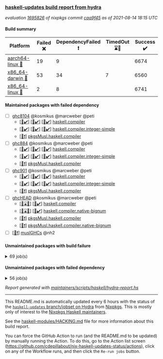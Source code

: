 ### [haskell-updates build report from hydra](https://hydra.nixos.org/jobset/nixpkgs/haskell-updates)
*evaluation [1695826](https://hydra.nixos.org/eval/1695826) of nixpkgs commit [caa9f45](https://github.com/NixOS/nixpkgs/commits/caa9f451d1efab9f542db49d065e5479ea573c36) as of 2021-08-14 18:15 UTC*
#### Build summary

 | Platform | Failed :x: | DependencyFailed :heavy_exclamation_mark: | TimedOut :hourglass::no_entry_sign: | Success :heavy_check_mark: | 
 | --- | --- | --- | --- | --- | 
 | [aarch64-linux :iphone:](https://hydra.nixos.org/eval/1695826?filter=.aarch64-linux) | 19 | 9 |  | 6674 | 
 | [x86_64-darwin :apple:](https://hydra.nixos.org/eval/1695826?filter=.x86_64-darwin) | 53 | 34 | 7 | 6560 | 
 | [x86_64-linux :penguin:](https://hydra.nixos.org/eval/1695826?filter=.x86_64-linux) | 2 | 8 |  | 6741 | 
#### Maintained packages with failed dependency
- [ ] [ghc8104](https://hydra.nixos.org/eval/1695826?filter=ghc8104) @kosmikus @marcweber @peti
  - [[:iphone::heavy_check_mark:]](https://hydra.nixos.org/build/149082525) [[:apple::heavy_check_mark:]](https://hydra.nixos.org/build/149079996) [[:penguin::heavy_check_mark:]](https://hydra.nixos.org/build/149083545) [haskell.compiler](https://hydra.nixos.org/eval/1695826?filter=haskell.compiler.ghc8104)
  - [[:iphone::heavy_check_mark:]](https://hydra.nixos.org/build/149076630) [[:apple::heavy_check_mark:]](https://hydra.nixos.org/build/149071797) [[:penguin::heavy_check_mark:]](https://hydra.nixos.org/build/149071821) [haskell.compiler.integer-simple](https://hydra.nixos.org/eval/1695826?filter=haskell.compiler.integer-simple.ghc8104)
  -   [[:penguin::heavy_exclamation_mark:]](https://hydra.nixos.org/build/149078755) [pkgsMusl.haskell.compiler](https://hydra.nixos.org/eval/1695826?filter=pkgsMusl.haskell.compiler.ghc8104)
- [ ] [ghc884](https://hydra.nixos.org/eval/1695826?filter=ghc884) @kosmikus @marcweber @peti
  - [[:iphone::heavy_check_mark:]](https://hydra.nixos.org/build/149075490) [[:apple::heavy_check_mark:]](https://hydra.nixos.org/build/149083306) [[:penguin::heavy_check_mark:]](https://hydra.nixos.org/build/149066528) [haskell.compiler](https://hydra.nixos.org/eval/1695826?filter=haskell.compiler.ghc884)
  - [[:iphone::heavy_check_mark:]](https://hydra.nixos.org/build/149083386) [[:apple::heavy_check_mark:]](https://hydra.nixos.org/build/149077833) [[:penguin::heavy_check_mark:]](https://hydra.nixos.org/build/149077975) [haskell.compiler.integer-simple](https://hydra.nixos.org/eval/1695826?filter=haskell.compiler.integer-simple.ghc884)
  -   [[:penguin::heavy_exclamation_mark:]](https://hydra.nixos.org/build/149067042) [pkgsMusl.haskell.compiler](https://hydra.nixos.org/eval/1695826?filter=pkgsMusl.haskell.compiler.ghc884)
- [ ] [ghc901](https://hydra.nixos.org/eval/1695826?filter=ghc901) @kosmikus @marcweber @peti
  - [[:iphone::heavy_check_mark:]](https://hydra.nixos.org/build/149068612) [[:apple::heavy_check_mark:]](https://hydra.nixos.org/build/149075244) [[:penguin::heavy_check_mark:]](https://hydra.nixos.org/build/149070685) [haskell.compiler](https://hydra.nixos.org/eval/1695826?filter=haskell.compiler.ghc901)
  - [[:iphone::heavy_check_mark:]](https://hydra.nixos.org/build/149066552) [[:apple::heavy_check_mark:]](https://hydra.nixos.org/build/149080745) [[:penguin::heavy_check_mark:]](https://hydra.nixos.org/build/149081821) [haskell.compiler.integer-simple](https://hydra.nixos.org/eval/1695826?filter=haskell.compiler.integer-simple.ghc901)
  -   [[:penguin::heavy_exclamation_mark:]](https://hydra.nixos.org/build/149065866) [pkgsMusl.haskell.compiler](https://hydra.nixos.org/eval/1695826?filter=pkgsMusl.haskell.compiler.ghc901)
- [ ] [ghcHEAD](https://hydra.nixos.org/eval/1695826?filter=ghcHEAD) @kosmikus @marcweber @peti
  - [[:apple::hourglass::no_entry_sign:]](https://hydra.nixos.org/build/149762652) [[:penguin::heavy_check_mark:]](https://hydra.nixos.org/build/149762655) [haskell.compiler](https://hydra.nixos.org/eval/1695826?filter=haskell.compiler.ghcHEAD)
  - [[:apple::hourglass::no_entry_sign:]](https://hydra.nixos.org/build/149762651) [[:penguin::heavy_check_mark:]](https://hydra.nixos.org/build/149762660) [haskell.compiler.native-bignum](https://hydra.nixos.org/eval/1695826?filter=haskell.compiler.native-bignum.ghcHEAD)
  -  [[:penguin::heavy_exclamation_mark:]](https://hydra.nixos.org/build/149762654) [pkgsMusl.haskell.compiler](https://hydra.nixos.org/eval/1695826?filter=pkgsMusl.haskell.compiler.ghcHEAD)
  -  [[:penguin::heavy_exclamation_mark:]](https://hydra.nixos.org/build/149762657) [pkgsMusl.haskell.compiler.native-bignum](https://hydra.nixos.org/eval/1695826?filter=pkgsMusl.haskell.compiler.native-bignum.ghcHEAD)
- [ ] [[:penguin::heavy_exclamation_mark:]](https://hydra.nixos.org/build/149081653) [muslGHCs](https://hydra.nixos.org/eval/1695826?filter=muslGHCs) @nh2
#### Unmaintained packages with build failure
<details><summary>69 job(s) </summary>

- [ ] [[:iphone::heavy_check_mark:]](https://hydra.nixos.org/build/149228030) [[:apple::x:]](https://hydra.nixos.org/build/149218843) [[:penguin::heavy_check_mark:]](https://hydra.nixos.org/build/149218574) [haskellPackages.FractalArt](https://hydra.nixos.org/eval/1695826?filter=haskellPackages.FractalArt) 
- [ ] [[:iphone::x:]](https://hydra.nixos.org/build/149072880) [[:apple::heavy_check_mark:]](https://hydra.nixos.org/build/149064321) [[:penguin::heavy_check_mark:]](https://hydra.nixos.org/build/149075648) [haskellPackages.HsASA](https://hydra.nixos.org/eval/1695826?filter=haskellPackages.HsASA) 
- [ ] [[:iphone::x:]](https://hydra.nixos.org/build/149451154) [[:apple::heavy_check_mark:]](https://hydra.nixos.org/build/149448771) [[:penguin::heavy_check_mark:]](https://hydra.nixos.org/build/149447577) [haskellPackages.OrderedBits](https://hydra.nixos.org/eval/1695826?filter=haskellPackages.OrderedBits) 
- [ ] [[:iphone::x:]](https://hydra.nixos.org/build/149451835) [[:apple::heavy_check_mark:]](https://hydra.nixos.org/build/149447546) [[:penguin::heavy_check_mark:]](https://hydra.nixos.org/build/149453315) [haskellPackages.accelerate-llvm](https://hydra.nixos.org/eval/1695826?filter=haskellPackages.accelerate-llvm) 
- [ ] [[:iphone::heavy_check_mark:]](https://hydra.nixos.org/build/149449234) [[:apple::x:]](https://hydra.nixos.org/build/149454271) [[:penguin::heavy_check_mark:]](https://hydra.nixos.org/build/149452439) [haskellPackages.chiphunk](https://hydra.nixos.org/eval/1695826?filter=haskellPackages.chiphunk) 
- [ ] [[:iphone::x:]](https://hydra.nixos.org/build/149780419) [[:apple::x:]](https://hydra.nixos.org/build/149780313) [[:penguin::x:]](https://hydra.nixos.org/build/149780395) [haskellPackages.composite-dhall](https://hydra.nixos.org/eval/1695826?filter=haskellPackages.composite-dhall) 
- [ ] [[:iphone::heavy_check_mark:]](https://hydra.nixos.org/build/149223259) [[:apple::x:]](https://hydra.nixos.org/build/149217584) [[:penguin::heavy_check_mark:]](https://hydra.nixos.org/build/149225150) [haskellPackages.di-core](https://hydra.nixos.org/eval/1695826?filter=haskellPackages.di-core) 
- [ ] [[:iphone::heavy_check_mark:]](https://hydra.nixos.org/build/149081035) [[:apple::x:]](https://hydra.nixos.org/build/149069050) [[:penguin::heavy_check_mark:]](https://hydra.nixos.org/build/149065819) [haskellPackages.discount](https://hydra.nixos.org/eval/1695826?filter=haskellPackages.discount) 
- [ ] [[:iphone::heavy_check_mark:]](https://hydra.nixos.org/build/149068190) [[:apple::x:]](https://hydra.nixos.org/build/149071662) [[:penguin::heavy_check_mark:]](https://hydra.nixos.org/build/149082241) [haskellPackages.diskhash](https://hydra.nixos.org/eval/1695826?filter=haskellPackages.diskhash) 
- [ ] [[:iphone::x:]](https://hydra.nixos.org/build/149082041) [[:apple::x:]](https://hydra.nixos.org/build/149072662) [[:penguin::heavy_check_mark:]](https://hydra.nixos.org/build/149081728) [haskellPackages.easytensor](https://hydra.nixos.org/eval/1695826?filter=haskellPackages.easytensor) 
- [ ] [[:iphone::heavy_check_mark:]](https://hydra.nixos.org/build/149221446) [[:apple::x:]](https://hydra.nixos.org/build/149224434) [[:penguin::heavy_check_mark:]](https://hydra.nixos.org/build/149215980) [haskellPackages.epub-tools](https://hydra.nixos.org/eval/1695826?filter=haskellPackages.epub-tools) 
- [ ] [[:iphone::heavy_check_mark:]](https://hydra.nixos.org/build/149449259) [[:apple::x:]](https://hydra.nixos.org/build/149454648) [[:penguin::heavy_check_mark:]](https://hydra.nixos.org/build/149449190) [haskellPackages.exinst](https://hydra.nixos.org/eval/1695826?filter=haskellPackages.exinst) 
- [ ] [[:iphone::heavy_check_mark:]](https://hydra.nixos.org/build/149454759) [[:apple::x:]](https://hydra.nixos.org/build/149455325) [[:penguin::heavy_check_mark:]](https://hydra.nixos.org/build/149453770) [haskellPackages.factory](https://hydra.nixos.org/eval/1695826?filter=haskellPackages.factory) 
- [ ] [[:iphone::heavy_check_mark:]](https://hydra.nixos.org/build/149069994) [[:apple::x:]](https://hydra.nixos.org/build/149074879) [[:penguin::heavy_check_mark:]](https://hydra.nixos.org/build/149070908) [haskellPackages.float128](https://hydra.nixos.org/eval/1695826?filter=haskellPackages.float128) 
- [ ] [[:iphone::x:]](https://hydra.nixos.org/build/149066977) [[:apple::heavy_check_mark:]](https://hydra.nixos.org/build/149064463) [[:penguin::heavy_check_mark:]](https://hydra.nixos.org/build/149081990) [haskellPackages.freetype2](https://hydra.nixos.org/eval/1695826?filter=haskellPackages.freetype2) 
- [ ] [[:iphone::heavy_check_mark:]](https://hydra.nixos.org/build/149454807) [[:apple::x:]](https://hydra.nixos.org/build/149454565) [[:penguin::heavy_check_mark:]](https://hydra.nixos.org/build/149455273) [haskellPackages.gi-gdkx11](https://hydra.nixos.org/eval/1695826?filter=haskellPackages.gi-gdkx11) 
- [ ] [[:iphone::x:]](https://hydra.nixos.org/build/149073267) [[:penguin::heavy_check_mark:]](https://hydra.nixos.org/build/149077014) [haskellPackages.gnome-keyring](https://hydra.nixos.org/eval/1695826?filter=haskellPackages.gnome-keyring) 
- [ ] [[:iphone::heavy_check_mark:]](https://hydra.nixos.org/build/149505577) [[:apple::x:]](https://hydra.nixos.org/build/149227718) [[:penguin::heavy_check_mark:]](https://hydra.nixos.org/build/149216279) [haskellPackages.gtk-traymanager](https://hydra.nixos.org/eval/1695826?filter=haskellPackages.gtk-traymanager) 
- [ ] [[:iphone::heavy_check_mark:]](https://hydra.nixos.org/build/149223614) [[:apple::x:]](https://hydra.nixos.org/build/149219059) [[:penguin::heavy_check_mark:]](https://hydra.nixos.org/build/149222933) [haskellPackages.hamid](https://hydra.nixos.org/eval/1695826?filter=haskellPackages.hamid) 
- [ ] [[:iphone::heavy_check_mark:]](https://hydra.nixos.org/build/149066393) [[:apple::x:]](https://hydra.nixos.org/build/149063840) [[:penguin::heavy_check_mark:]](https://hydra.nixos.org/build/149066325) [haskellPackages.hid](https://hydra.nixos.org/eval/1695826?filter=haskellPackages.hid) 
- [ ] [[:iphone::heavy_check_mark:]](https://hydra.nixos.org/build/149447996) [[:apple::x:]](https://hydra.nixos.org/build/149448998) [[:penguin::heavy_check_mark:]](https://hydra.nixos.org/build/149453094) [haskellPackages.higher-leveldb](https://hydra.nixos.org/eval/1695826?filter=haskellPackages.higher-leveldb) 
- [ ] [[:iphone::heavy_check_mark:]](https://hydra.nixos.org/build/149450223) [[:apple::x:]](https://hydra.nixos.org/build/149448182) [[:penguin::heavy_check_mark:]](https://hydra.nixos.org/build/149447804) [haskellPackages.highlight](https://hydra.nixos.org/eval/1695826?filter=haskellPackages.highlight) 
- [ ] [[:iphone::heavy_check_mark:]](https://hydra.nixos.org/build/149780306) [[:apple::x:]](https://hydra.nixos.org/build/149780242) [[:penguin::heavy_check_mark:]](https://hydra.nixos.org/build/149780278) [haskellPackages.hmatrix-morpheus](https://hydra.nixos.org/eval/1695826?filter=haskellPackages.hmatrix-morpheus) 
- [ ] [[:iphone::heavy_check_mark:]](https://hydra.nixos.org/build/149081547) [[:apple::x:]](https://hydra.nixos.org/build/149080432) [[:penguin::heavy_check_mark:]](https://hydra.nixos.org/build/149075071) [haskellPackages.hmidi](https://hydra.nixos.org/eval/1695826?filter=haskellPackages.hmidi) 
- [ ] [[:iphone::x:]](https://hydra.nixos.org/build/149780234) [[:apple::heavy_check_mark:]](https://hydra.nixos.org/build/149780032) [[:penguin::heavy_check_mark:]](https://hydra.nixos.org/build/149780391) [haskellPackages.hq](https://hydra.nixos.org/eval/1695826?filter=haskellPackages.hq) 
- [ ] [[:iphone::heavy_check_mark:]](https://hydra.nixos.org/build/149451798) [[:apple::x:]](https://hydra.nixos.org/build/149451975) [[:penguin::heavy_check_mark:]](https://hydra.nixos.org/build/149451963) [haskellPackages.hs](https://hydra.nixos.org/eval/1695826?filter=haskellPackages.hs) 
- [ ] [[:iphone::heavy_check_mark:]](https://hydra.nixos.org/build/149064897) [[:apple::x:]](https://hydra.nixos.org/build/149078247) [[:penguin::heavy_check_mark:]](https://hydra.nixos.org/build/149078226) [haskellPackages.hsshellscript](https://hydra.nixos.org/eval/1695826?filter=haskellPackages.hsshellscript) 
- [ ] [[:iphone::heavy_check_mark:]](https://hydra.nixos.org/build/149067828) [[:apple::x:]](https://hydra.nixos.org/build/149072180) [[:penguin::heavy_check_mark:]](https://hydra.nixos.org/build/149082577) [haskellPackages.hssourceinfo](https://hydra.nixos.org/eval/1695826?filter=haskellPackages.hssourceinfo) 
- [ ] [[:iphone::heavy_check_mark:]](https://hydra.nixos.org/build/149081862) [[:apple::x:]](https://hydra.nixos.org/build/149069958) [[:penguin::heavy_check_mark:]](https://hydra.nixos.org/build/149074080) [haskellPackages.huckleberry](https://hydra.nixos.org/eval/1695826?filter=haskellPackages.huckleberry) 
- [ ] [[:iphone::heavy_check_mark:]](https://hydra.nixos.org/build/149226813) [[:apple::x:]](https://hydra.nixos.org/build/149220897) [[:penguin::heavy_check_mark:]](https://hydra.nixos.org/build/149222218) [haskellPackages.ipcvar](https://hydra.nixos.org/eval/1695826?filter=haskellPackages.ipcvar) 
- [ ] [[:iphone::x:]](https://hydra.nixos.org/build/149780151) [[:apple::x:]](https://hydra.nixos.org/build/149780397) [[:penguin::x:]](https://hydra.nixos.org/build/149780255) [haskellPackages.jet-stream](https://hydra.nixos.org/eval/1695826?filter=haskellPackages.jet-stream) 
- [ ] [[:iphone::heavy_check_mark:]](https://hydra.nixos.org/build/149068347) [[:apple::x:]](https://hydra.nixos.org/build/149074353) [[:penguin::heavy_check_mark:]](https://hydra.nixos.org/build/149071752) [haskellPackages.keep-alive](https://hydra.nixos.org/eval/1695826?filter=haskellPackages.keep-alive) 
- [ ] [[:iphone::heavy_check_mark:]](https://hydra.nixos.org/build/149448921) [[:apple::x:]](https://hydra.nixos.org/build/149447431) [[:penguin::heavy_check_mark:]](https://hydra.nixos.org/build/149447854) [haskellPackages.leveldb-haskell-fork](https://hydra.nixos.org/eval/1695826?filter=haskellPackages.leveldb-haskell-fork) 
- [ ] [[:iphone::x:]](https://hydra.nixos.org/build/149064875) [[:apple::heavy_check_mark:]](https://hydra.nixos.org/build/149081102) [[:penguin::heavy_check_mark:]](https://hydra.nixos.org/build/149083365) [haskellPackages.libBF](https://hydra.nixos.org/eval/1695826?filter=haskellPackages.libBF) 
- [ ] [[:iphone::heavy_check_mark:]](https://hydra.nixos.org/build/149454245) [[:apple::x:]](https://hydra.nixos.org/build/149454175) [[:penguin::heavy_check_mark:]](https://hydra.nixos.org/build/149447188) [haskellPackages.loc](https://hydra.nixos.org/eval/1695826?filter=haskellPackages.loc) 
- [ ] [[:iphone::x:]](https://hydra.nixos.org/build/149077771) [[:apple::heavy_check_mark:]](https://hydra.nixos.org/build/149075152) [[:penguin::heavy_check_mark:]](https://hydra.nixos.org/build/149075878) [haskellPackages.long-double](https://hydra.nixos.org/eval/1695826?filter=haskellPackages.long-double) 
- [ ] [[:iphone::heavy_check_mark:]](https://hydra.nixos.org/build/149452900) [[:apple::x:]](https://hydra.nixos.org/build/149447945) [[:penguin::heavy_check_mark:]](https://hydra.nixos.org/build/149448476) [haskellPackages.mediawiki2latex](https://hydra.nixos.org/eval/1695826?filter=haskellPackages.mediawiki2latex) 
- [ ] [[:iphone::heavy_check_mark:]](https://hydra.nixos.org/build/149224382) [[:apple::x:]](https://hydra.nixos.org/build/149223206) [[:penguin::heavy_check_mark:]](https://hydra.nixos.org/build/149228155) [haskellPackages.mercury-api](https://hydra.nixos.org/eval/1695826?filter=haskellPackages.mercury-api) 
- [ ] [[:iphone::heavy_check_mark:]](https://hydra.nixos.org/build/149064769) [[:apple::x:]](https://hydra.nixos.org/build/149065015) [[:penguin::heavy_check_mark:]](https://hydra.nixos.org/build/149066611) [haskellPackages.nano-cryptr](https://hydra.nixos.org/eval/1695826?filter=haskellPackages.nano-cryptr) 
- [ ] [[:iphone::x:]](https://hydra.nixos.org/build/149223870) [[:apple::heavy_check_mark:]](https://hydra.nixos.org/build/149221381) [[:penguin::heavy_check_mark:]](https://hydra.nixos.org/build/149223378) [haskellPackages.nlopt-haskell](https://hydra.nixos.org/eval/1695826?filter=haskellPackages.nlopt-haskell) 
- [ ] [[:iphone::heavy_check_mark:]](https://hydra.nixos.org/build/149451274) [[:apple::x:]](https://hydra.nixos.org/build/149453991) [[:penguin::heavy_check_mark:]](https://hydra.nixos.org/build/149452859) [haskellPackages.nri-observability](https://hydra.nixos.org/eval/1695826?filter=haskellPackages.nri-observability) 
- [ ] [[:iphone::heavy_check_mark:]](https://hydra.nixos.org/build/149454585) [[:apple::x:]](https://hydra.nixos.org/build/149454001) [[:penguin::heavy_check_mark:]](https://hydra.nixos.org/build/149451250) [haskellPackages.opencv](https://hydra.nixos.org/eval/1695826?filter=haskellPackages.opencv) 
- [ ] [[:iphone::heavy_check_mark:]](https://hydra.nixos.org/build/149453934) [[:apple::x:]](https://hydra.nixos.org/build/149451876) [[:penguin::heavy_check_mark:]](https://hydra.nixos.org/build/149449317) [haskellPackages.persistent-pagination](https://hydra.nixos.org/eval/1695826?filter=haskellPackages.persistent-pagination) 
- [ ] [[:iphone::x:]](https://hydra.nixos.org/build/149080559) [[:apple::heavy_check_mark:]](https://hydra.nixos.org/build/149070893) [[:penguin::heavy_check_mark:]](https://hydra.nixos.org/build/149063775) [haskellPackages.picosat](https://hydra.nixos.org/eval/1695826?filter=haskellPackages.picosat) 
- [ ] [[:iphone::heavy_check_mark:]](https://hydra.nixos.org/build/149448063) [[:apple::x:]](https://hydra.nixos.org/build/149453799) [[:penguin::heavy_check_mark:]](https://hydra.nixos.org/build/149451004) [haskellPackages.ping-wrapper](https://hydra.nixos.org/eval/1695826?filter=haskellPackages.ping-wrapper) 
- [ ] [[:iphone::heavy_check_mark:]](https://hydra.nixos.org/build/149452040) [[:apple::x:]](https://hydra.nixos.org/build/149452632) [[:penguin::heavy_check_mark:]](https://hydra.nixos.org/build/149455826) [haskellPackages.pipes-zlib](https://hydra.nixos.org/eval/1695826?filter=haskellPackages.pipes-zlib) 
- [ ] [[:iphone::x:]](https://hydra.nixos.org/build/149780189) [[:apple::heavy_check_mark:]](https://hydra.nixos.org/build/149780068) [[:penguin::heavy_check_mark:]](https://hydra.nixos.org/build/149780429) [haskellPackages.poker](https://hydra.nixos.org/eval/1695826?filter=haskellPackages.poker) 
- [ ] [[:iphone::heavy_check_mark:]](https://hydra.nixos.org/build/149450023) [[:apple::x:]](https://hydra.nixos.org/build/149447234) [[:penguin::heavy_check_mark:]](https://hydra.nixos.org/build/149447567) [haskellPackages.posix-socket](https://hydra.nixos.org/eval/1695826?filter=haskellPackages.posix-socket) 
- [ ] [[:iphone::heavy_check_mark:]](https://hydra.nixos.org/build/149219716) [[:apple::x:]](https://hydra.nixos.org/build/149223317) [[:penguin::heavy_check_mark:]](https://hydra.nixos.org/build/149222741) [haskellPackages.posix-timer](https://hydra.nixos.org/eval/1695826?filter=haskellPackages.posix-timer) 
- [ ] [[:iphone::heavy_check_mark:]](https://hydra.nixos.org/build/149075776) [[:apple::x:]](https://hydra.nixos.org/build/149064640) [[:penguin::heavy_check_mark:]](https://hydra.nixos.org/build/149066654) [haskellPackages.pthread](https://hydra.nixos.org/eval/1695826?filter=haskellPackages.pthread) 
- [ ] [[:iphone::x:]](https://hydra.nixos.org/build/149452083) [[:apple::heavy_check_mark:]](https://hydra.nixos.org/build/149449621) [[:penguin::heavy_check_mark:]](https://hydra.nixos.org/build/149448906) [haskellPackages.ptr-poker](https://hydra.nixos.org/eval/1695826?filter=haskellPackages.ptr-poker) 
- [ ] [[:iphone::heavy_check_mark:]](https://hydra.nixos.org/build/149448296) [[:apple::x:]](https://hydra.nixos.org/build/149453173) [[:penguin::heavy_check_mark:]](https://hydra.nixos.org/build/149448529) [haskellPackages.sandwich-webdriver](https://hydra.nixos.org/eval/1695826?filter=haskellPackages.sandwich-webdriver) 
- [ ] [[:iphone::heavy_check_mark:]](https://hydra.nixos.org/build/149066696) [[:apple::x:]](https://hydra.nixos.org/build/149068169) [[:penguin::heavy_check_mark:]](https://hydra.nixos.org/build/149073025) [haskellPackages.sdp](https://hydra.nixos.org/eval/1695826?filter=haskellPackages.sdp) 
- [ ] [[:iphone::heavy_check_mark:]](https://hydra.nixos.org/build/149067432) [[:apple::x:]](https://hydra.nixos.org/build/149076773) [[:penguin::heavy_check_mark:]](https://hydra.nixos.org/build/149066299) [haskellPackages.select](https://hydra.nixos.org/eval/1695826?filter=haskellPackages.select) 
- [ ] [[:iphone::heavy_check_mark:]](https://hydra.nixos.org/build/149073774) [[:apple::x:]](https://hydra.nixos.org/build/149076237) [[:penguin::heavy_check_mark:]](https://hydra.nixos.org/build/149069337) [haskellPackages.shared-memory](https://hydra.nixos.org/eval/1695826?filter=haskellPackages.shared-memory) 
- [ ] [[:iphone::heavy_check_mark:]](https://hydra.nixos.org/build/149071022) [[:apple::x:]](https://hydra.nixos.org/build/149083070) [[:penguin::heavy_check_mark:]](https://hydra.nixos.org/build/149078570) [haskellPackages.sysinfo](https://hydra.nixos.org/eval/1695826?filter=haskellPackages.sysinfo) 
- [ ] [[:iphone::heavy_check_mark:]](https://hydra.nixos.org/build/149455186) [[:apple::x:]](https://hydra.nixos.org/build/149452554) [[:penguin::heavy_check_mark:]](https://hydra.nixos.org/build/149454418) [haskellPackages.tailfile-hinotify](https://hydra.nixos.org/eval/1695826?filter=haskellPackages.tailfile-hinotify) 
- [ ] [[:iphone::heavy_check_mark:]](https://hydra.nixos.org/build/149448853) [[:apple::x:]](https://hydra.nixos.org/build/149450750) [[:penguin::heavy_check_mark:]](https://hydra.nixos.org/build/149453052) [haskellPackages.thyme](https://hydra.nixos.org/eval/1695826?filter=haskellPackages.thyme) 
- [ ] [[:iphone::x:]](https://hydra.nixos.org/build/149448008) [[:apple::heavy_check_mark:]](https://hydra.nixos.org/build/149448961) [[:penguin::heavy_check_mark:]](https://hydra.nixos.org/build/149447092) [haskellPackages.type-natural](https://hydra.nixos.org/eval/1695826?filter=haskellPackages.type-natural) 
- [ ] [[:iphone::heavy_check_mark:]](https://hydra.nixos.org/build/149218940) [[:apple::x:]](https://hydra.nixos.org/build/149225441) [[:penguin::heavy_check_mark:]](https://hydra.nixos.org/build/149217487) [haskellPackages.tz](https://hydra.nixos.org/eval/1695826?filter=haskellPackages.tz) 
- [ ] [[:iphone::x:]](https://hydra.nixos.org/build/149080544) [[:apple::heavy_check_mark:]](https://hydra.nixos.org/build/149082401) [[:penguin::heavy_check_mark:]](https://hydra.nixos.org/build/149076465) [haskellPackages.unicode-properties](https://hydra.nixos.org/eval/1695826?filter=haskellPackages.unicode-properties) 
- [ ] [[:iphone::x:]](https://hydra.nixos.org/build/149063625) [[:apple::heavy_check_mark:]](https://hydra.nixos.org/build/149074669) [[:penguin::heavy_check_mark:]](https://hydra.nixos.org/build/149075539) [haskellPackages.wiringPi](https://hydra.nixos.org/eval/1695826?filter=haskellPackages.wiringPi) 
- [ ] [[:iphone::heavy_check_mark:]](https://hydra.nixos.org/build/149077457) [[:apple::x:]](https://hydra.nixos.org/build/149079950) [[:penguin::heavy_check_mark:]](https://hydra.nixos.org/build/149074333) [tests.haskell.writers](https://hydra.nixos.org/eval/1695826?filter=tests.haskell.writers) 
- [ ] [[:iphone::x:]](https://hydra.nixos.org/build/149224993) [[:apple::heavy_check_mark:]](https://hydra.nixos.org/build/149227926) [[:penguin::heavy_check_mark:]](https://hydra.nixos.org/build/149223673) [haskellPackages.x86-64bit](https://hydra.nixos.org/eval/1695826?filter=haskellPackages.x86-64bit) 
- [ ] [[:iphone::heavy_check_mark:]](https://hydra.nixos.org/build/149073366) [[:apple::x:]](https://hydra.nixos.org/build/149076301) [[:penguin::heavy_check_mark:]](https://hydra.nixos.org/build/149079177) [haskellPackages.xmonad-utils](https://hydra.nixos.org/eval/1695826?filter=haskellPackages.xmonad-utils) 
- [ ] [[:iphone::heavy_check_mark:]](https://hydra.nixos.org/build/149074635) [[:apple::x:]](https://hydra.nixos.org/build/149081498) [[:penguin::heavy_check_mark:]](https://hydra.nixos.org/build/149075088) [haskellPackages.yoga](https://hydra.nixos.org/eval/1695826?filter=haskellPackages.yoga) 
- [ ] [[:iphone::heavy_check_mark:]](https://hydra.nixos.org/build/149713650) [[:apple::x:]](https://hydra.nixos.org/build/149713633) [[:penguin::heavy_check_mark:]](https://hydra.nixos.org/build/149713611) [haskellPackages.zip](https://hydra.nixos.org/eval/1695826?filter=haskellPackages.zip) 
- [ ] [[:iphone::heavy_check_mark:]](https://hydra.nixos.org/build/149064296) [[:apple::x:]](https://hydra.nixos.org/build/149065835) [[:penguin::heavy_check_mark:]](https://hydra.nixos.org/build/149076797) [haskellPackages.zot](https://hydra.nixos.org/eval/1695826?filter=haskellPackages.zot) 
- [ ] [[:iphone::heavy_check_mark:]](https://hydra.nixos.org/build/149078906) [[:apple::x:]](https://hydra.nixos.org/build/149064010) [[:penguin::heavy_check_mark:]](https://hydra.nixos.org/build/149076809) [haskellPackages.zxcvbn-c](https://hydra.nixos.org/eval/1695826?filter=haskellPackages.zxcvbn-c) 
</details>

#### Unmaintained packages with failed dependency
<details><summary>56 job(s) </summary>

- [ ] [[:iphone::heavy_exclamation_mark:]](https://hydra.nixos.org/build/149454826) [[:apple::heavy_check_mark:]](https://hydra.nixos.org/build/149455086) [[:penguin::heavy_check_mark:]](https://hydra.nixos.org/build/149451881) [haskellPackages.PrimitiveArray](https://hydra.nixos.org/eval/1695826?filter=haskellPackages.PrimitiveArray) 
- [ ] [[:iphone::heavy_check_mark:]](https://hydra.nixos.org/build/149452770) [[:apple::heavy_exclamation_mark:]](https://hydra.nixos.org/build/149454206) [[:penguin::heavy_check_mark:]](https://hydra.nixos.org/build/149449546) [haskellPackages.antiope-es](https://hydra.nixos.org/eval/1695826?filter=haskellPackages.antiope-es) 
- [ ] [[:iphone::heavy_check_mark:]](https://hydra.nixos.org/build/149221045) [[:apple::heavy_exclamation_mark:]](https://hydra.nixos.org/build/149228417) [[:penguin::heavy_check_mark:]](https://hydra.nixos.org/build/149227646) [haskellPackages.di](https://hydra.nixos.org/eval/1695826?filter=haskellPackages.di) 
- [ ] [[:iphone::heavy_check_mark:]](https://hydra.nixos.org/build/149218416) [[:apple::heavy_exclamation_mark:]](https://hydra.nixos.org/build/149226067) [[:penguin::heavy_check_mark:]](https://hydra.nixos.org/build/149225707) [haskellPackages.di-df1](https://hydra.nixos.org/eval/1695826?filter=haskellPackages.di-df1) 
- [ ] [[:iphone::heavy_check_mark:]](https://hydra.nixos.org/build/149226241) [[:apple::heavy_exclamation_mark:]](https://hydra.nixos.org/build/149222138) [[:penguin::heavy_check_mark:]](https://hydra.nixos.org/build/149227167) [haskellPackages.di-handle](https://hydra.nixos.org/eval/1695826?filter=haskellPackages.di-handle) 
- [ ] [[:iphone::heavy_check_mark:]](https://hydra.nixos.org/build/149222754) [[:apple::heavy_exclamation_mark:]](https://hydra.nixos.org/build/149218535) [[:penguin::heavy_check_mark:]](https://hydra.nixos.org/build/149219649) [haskellPackages.di-monad](https://hydra.nixos.org/eval/1695826?filter=haskellPackages.di-monad) 
- [ ] [[:iphone::heavy_exclamation_mark:]](https://hydra.nixos.org/build/149067777) [[:apple::heavy_exclamation_mark:]](https://hydra.nixos.org/build/149080294) [[:penguin::heavy_check_mark:]](https://hydra.nixos.org/build/149078381) [haskellPackages.easytensor-vulkan](https://hydra.nixos.org/eval/1695826?filter=haskellPackages.easytensor-vulkan) 
- [ ] [[:iphone::heavy_check_mark:]](https://hydra.nixos.org/build/149449812) [[:apple::heavy_exclamation_mark:]](https://hydra.nixos.org/build/149448534) [[:penguin::heavy_check_mark:]](https://hydra.nixos.org/build/149450832) [haskellPackages.exinst-aeson](https://hydra.nixos.org/eval/1695826?filter=haskellPackages.exinst-aeson) 
- [ ] [[:iphone::heavy_check_mark:]](https://hydra.nixos.org/build/149447822) [[:apple::heavy_exclamation_mark:]](https://hydra.nixos.org/build/149450605) [[:penguin::heavy_check_mark:]](https://hydra.nixos.org/build/149452232) [haskellPackages.exinst-bytes](https://hydra.nixos.org/eval/1695826?filter=haskellPackages.exinst-bytes) 
- [ ] [[:iphone::heavy_check_mark:]](https://hydra.nixos.org/build/149448368) [[:apple::heavy_exclamation_mark:]](https://hydra.nixos.org/build/149452987) [[:penguin::heavy_check_mark:]](https://hydra.nixos.org/build/149455201) [haskellPackages.exinst-cereal](https://hydra.nixos.org/eval/1695826?filter=haskellPackages.exinst-cereal) 
- [ ] [[:iphone::heavy_check_mark:]](https://hydra.nixos.org/build/149453339) [[:apple::heavy_exclamation_mark:]](https://hydra.nixos.org/build/149452759) [[:penguin::heavy_check_mark:]](https://hydra.nixos.org/build/149450072) [haskellPackages.exinst-serialise](https://hydra.nixos.org/eval/1695826?filter=haskellPackages.exinst-serialise) 
- [ ] [[:iphone::heavy_check_mark:]](https://hydra.nixos.org/build/149450829) [[:apple::heavy_exclamation_mark:]](https://hydra.nixos.org/build/149452852) [[:penguin::heavy_check_mark:]](https://hydra.nixos.org/build/149453314) [haskellPackages.fastparser](https://hydra.nixos.org/eval/1695826?filter=haskellPackages.fastparser) 
- [ ] [[:iphone::heavy_check_mark:]](https://hydra.nixos.org/build/149448979) [[:apple::heavy_exclamation_mark:]](https://hydra.nixos.org/build/149449004) [[:penguin::heavy_check_mark:]](https://hydra.nixos.org/build/149452092) [haskellPackages.fishfood](https://hydra.nixos.org/eval/1695826?filter=haskellPackages.fishfood) 
- [ ] [hello](https://hydra.nixos.org/eval/1695826?filter=hello) 
  - [[:iphone::heavy_check_mark:]](https://hydra.nixos.org/build/149083360) [[:apple::heavy_check_mark:]](https://hydra.nixos.org/build/149068138) [[:penguin::heavy_check_mark:]](https://hydra.nixos.org/build/149069903) [haskellPackages](https://hydra.nixos.org/eval/1695826?filter=haskellPackages.hello)
  -   [[:penguin::heavy_exclamation_mark:]](https://hydra.nixos.org/build/149067374) [pkgsMusl.haskellPackages](https://hydra.nixos.org/eval/1695826?filter=pkgsMusl.haskellPackages.hello)
  -   [[:penguin::heavy_check_mark:]](https://hydra.nixos.org/build/149082131) [pkgsStatic.haskell.packages.integer-simple.ghc8104](https://hydra.nixos.org/eval/1695826?filter=pkgsStatic.haskell.packages.integer-simple.ghc8104.hello)
- [ ] [[:iphone::heavy_exclamation_mark:]](https://hydra.nixos.org/build/149216684) [[:apple::heavy_check_mark:]](https://hydra.nixos.org/build/149226044) [[:penguin::heavy_check_mark:]](https://hydra.nixos.org/build/149227245) [haskellPackages.hmatrix-nlopt](https://hydra.nixos.org/eval/1695826?filter=haskellPackages.hmatrix-nlopt) 
- [ ] [[:iphone::heavy_exclamation_mark:]](https://hydra.nixos.org/build/149449433) [[:apple::heavy_check_mark:]](https://hydra.nixos.org/build/149451440) [[:penguin::heavy_check_mark:]](https://hydra.nixos.org/build/149451378) [haskellPackages.jsonifier](https://hydra.nixos.org/eval/1695826?filter=haskellPackages.jsonifier) 
- [ ] [[:iphone::heavy_check_mark:]](https://hydra.nixos.org/build/149455001) [[:apple::heavy_exclamation_mark:]](https://hydra.nixos.org/build/149454479) [[:penguin::heavy_check_mark:]](https://hydra.nixos.org/build/149451522) [haskellPackages.keenser](https://hydra.nixos.org/eval/1695826?filter=haskellPackages.keenser) 
- [ ] [lens](https://hydra.nixos.org/eval/1695826?filter=lens) 
  - [[:iphone::heavy_check_mark:]](https://hydra.nixos.org/build/149450796) [[:apple::heavy_check_mark:]](https://hydra.nixos.org/build/149450534) [[:penguin::heavy_check_mark:]](https://hydra.nixos.org/build/149451369) [haskellPackages](https://hydra.nixos.org/eval/1695826?filter=haskellPackages.lens)
  -   [[:penguin::heavy_exclamation_mark:]](https://hydra.nixos.org/build/149449743) [pkgsMusl.haskellPackages](https://hydra.nixos.org/eval/1695826?filter=pkgsMusl.haskellPackages.lens)
  -   [[:penguin::heavy_check_mark:]](https://hydra.nixos.org/build/149451834) [pkgsStatic.haskell.packages.integer-simple.ghc8104](https://hydra.nixos.org/eval/1695826?filter=pkgsStatic.haskell.packages.integer-simple.ghc8104.lens)
- [ ] [[:iphone::heavy_check_mark:]](https://hydra.nixos.org/build/149454668) [[:apple::heavy_exclamation_mark:]](https://hydra.nixos.org/build/149450840) [[:penguin::heavy_check_mark:]](https://hydra.nixos.org/build/149453874) [haskellPackages.moto](https://hydra.nixos.org/eval/1695826?filter=haskellPackages.moto) 
- [ ] [[:iphone::heavy_check_mark:]](https://hydra.nixos.org/build/149672490) [[:apple::heavy_exclamation_mark:]](https://hydra.nixos.org/build/149672492) [[:penguin::heavy_check_mark:]](https://hydra.nixos.org/build/149672491) [haskellPackages.nri-http](https://hydra.nixos.org/eval/1695826?filter=haskellPackages.nri-http) 
- [ ] [[:iphone::heavy_check_mark:]](https://hydra.nixos.org/build/149448625) [[:apple::heavy_exclamation_mark:]](https://hydra.nixos.org/build/149454900) [[:penguin::heavy_check_mark:]](https://hydra.nixos.org/build/149450500) [haskellPackages.nri-redis](https://hydra.nixos.org/eval/1695826?filter=haskellPackages.nri-redis) 
- [ ] [[:iphone::heavy_check_mark:]](https://hydra.nixos.org/build/149450512) [[:apple::heavy_exclamation_mark:]](https://hydra.nixos.org/build/149447488) [[:penguin::heavy_check_mark:]](https://hydra.nixos.org/build/149447153) [haskellPackages.nri-test-encoding](https://hydra.nixos.org/eval/1695826?filter=haskellPackages.nri-test-encoding) 
- [ ] [[:iphone::heavy_check_mark:]](https://hydra.nixos.org/build/149450209) [[:apple::heavy_exclamation_mark:]](https://hydra.nixos.org/build/149455536) [[:penguin::heavy_check_mark:]](https://hydra.nixos.org/build/149454500) [haskellPackages.opencv-extra](https://hydra.nixos.org/eval/1695826?filter=haskellPackages.opencv-extra) 
- [ ] [[:iphone::heavy_exclamation_mark:]](https://hydra.nixos.org/build/149452691) [[:apple::heavy_check_mark:]](https://hydra.nixos.org/build/149450842) [[:penguin::heavy_check_mark:]](https://hydra.nixos.org/build/149455085) [haskellPackages.opentelemetry-extra](https://hydra.nixos.org/eval/1695826?filter=haskellPackages.opentelemetry-extra) 
- [ ] [[:iphone::heavy_exclamation_mark:]](https://hydra.nixos.org/build/149450835) [[:apple::heavy_check_mark:]](https://hydra.nixos.org/build/149447239) [[:penguin::heavy_check_mark:]](https://hydra.nixos.org/build/149448941) [haskellPackages.opentelemetry-lightstep](https://hydra.nixos.org/eval/1695826?filter=haskellPackages.opentelemetry-lightstep) 
- [ ] [[:iphone::heavy_check_mark:]](https://hydra.nixos.org/build/149452250) [[:apple::heavy_exclamation_mark:]](https://hydra.nixos.org/build/149454552) [[:penguin::heavy_check_mark:]](https://hydra.nixos.org/build/149449500) [haskellPackages.orgmode-parse](https://hydra.nixos.org/eval/1695826?filter=haskellPackages.orgmode-parse) 
- [ ] [[:iphone::heavy_check_mark:]](https://hydra.nixos.org/build/149450275) [[:apple::heavy_exclamation_mark:]](https://hydra.nixos.org/build/149454566) [[:penguin::heavy_check_mark:]](https://hydra.nixos.org/build/149454817) [haskellPackages.orgstat](https://hydra.nixos.org/eval/1695826?filter=haskellPackages.orgstat) 
- [ ] [[:iphone::heavy_check_mark:]](https://hydra.nixos.org/build/149451023) [[:apple::heavy_exclamation_mark:]](https://hydra.nixos.org/build/149452748) [[:penguin::heavy_check_mark:]](https://hydra.nixos.org/build/149449783) [haskellPackages.postgresql-replicant](https://hydra.nixos.org/eval/1695826?filter=haskellPackages.postgresql-replicant) 
- [ ] [random](https://hydra.nixos.org/eval/1695826?filter=random) 
  - [[:iphone::heavy_check_mark:]](https://hydra.nixos.org/build/149063916) [[:apple::heavy_check_mark:]](https://hydra.nixos.org/build/149066122) [[:penguin::heavy_check_mark:]](https://hydra.nixos.org/build/149068541) [haskellPackages](https://hydra.nixos.org/eval/1695826?filter=haskellPackages.random)
  -   [[:penguin::heavy_exclamation_mark:]](https://hydra.nixos.org/build/149078423) [pkgsMusl.haskellPackages](https://hydra.nixos.org/eval/1695826?filter=pkgsMusl.haskellPackages.random)
  -   [[:penguin::heavy_check_mark:]](https://hydra.nixos.org/build/149076324) [pkgsStatic.haskell.packages.integer-simple.ghc8104](https://hydra.nixos.org/eval/1695826?filter=pkgsStatic.haskell.packages.integer-simple.ghc8104.random)
- [ ] [[:iphone::heavy_exclamation_mark:]](https://hydra.nixos.org/build/149063706) [[:apple::heavy_check_mark:]](https://hydra.nixos.org/build/149079166) [[:penguin::heavy_check_mark:]](https://hydra.nixos.org/build/149072195) [haskellPackages.rounded](https://hydra.nixos.org/eval/1695826?filter=haskellPackages.rounded) 
- [ ] [[:iphone::heavy_check_mark:]](https://hydra.nixos.org/build/149448851) [[:apple::heavy_exclamation_mark:]](https://hydra.nixos.org/build/149450231) [[:penguin::heavy_check_mark:]](https://hydra.nixos.org/build/149448480) [haskellPackages.scan-metadata](https://hydra.nixos.org/eval/1695826?filter=haskellPackages.scan-metadata) 
- [ ] [[:iphone::heavy_check_mark:]](https://hydra.nixos.org/build/149077151) [[:apple::heavy_exclamation_mark:]](https://hydra.nixos.org/build/149076654) [[:penguin::heavy_check_mark:]](https://hydra.nixos.org/build/149065361) [haskellPackages.sdp-binary](https://hydra.nixos.org/eval/1695826?filter=haskellPackages.sdp-binary) 
- [ ] [[:iphone::heavy_check_mark:]](https://hydra.nixos.org/build/149071264) [[:apple::heavy_exclamation_mark:]](https://hydra.nixos.org/build/149068172) [[:penguin::heavy_check_mark:]](https://hydra.nixos.org/build/149074367) [haskellPackages.sdp-deepseq](https://hydra.nixos.org/eval/1695826?filter=haskellPackages.sdp-deepseq) 
- [ ] [[:iphone::heavy_check_mark:]](https://hydra.nixos.org/build/149081376) [[:apple::heavy_exclamation_mark:]](https://hydra.nixos.org/build/149069607) [[:penguin::heavy_check_mark:]](https://hydra.nixos.org/build/149068411) [haskellPackages.sdp-hashable](https://hydra.nixos.org/eval/1695826?filter=haskellPackages.sdp-hashable) 
- [ ] [[:iphone::heavy_check_mark:]](https://hydra.nixos.org/build/149070575) [[:apple::heavy_exclamation_mark:]](https://hydra.nixos.org/build/149077333) [[:penguin::heavy_check_mark:]](https://hydra.nixos.org/build/149083314) [haskellPackages.sdp-io](https://hydra.nixos.org/eval/1695826?filter=haskellPackages.sdp-io) 
- [ ] [[:iphone::heavy_check_mark:]](https://hydra.nixos.org/build/149067107) [[:apple::heavy_exclamation_mark:]](https://hydra.nixos.org/build/149074727) [[:penguin::heavy_check_mark:]](https://hydra.nixos.org/build/149080307) [haskellPackages.sdp-quickcheck](https://hydra.nixos.org/eval/1695826?filter=haskellPackages.sdp-quickcheck) 
- [ ] [[:iphone::heavy_check_mark:]](https://hydra.nixos.org/build/149452423) [[:apple::heavy_exclamation_mark:]](https://hydra.nixos.org/build/149451857) [[:penguin::heavy_check_mark:]](https://hydra.nixos.org/build/149452932) [haskellPackages.sdp4bytestring](https://hydra.nixos.org/eval/1695826?filter=haskellPackages.sdp4bytestring) 
- [ ] [[:iphone::heavy_check_mark:]](https://hydra.nixos.org/build/149448414) [[:apple::heavy_exclamation_mark:]](https://hydra.nixos.org/build/149452339) [[:penguin::heavy_check_mark:]](https://hydra.nixos.org/build/149454502) [haskellPackages.sdp4text](https://hydra.nixos.org/eval/1695826?filter=haskellPackages.sdp4text) 
- [ ] [[:iphone::heavy_check_mark:]](https://hydra.nixos.org/build/149216700) [[:apple::heavy_exclamation_mark:]](https://hydra.nixos.org/build/149226391) [[:penguin::heavy_check_mark:]](https://hydra.nixos.org/build/149218470) [haskellPackages.sdp4unordered](https://hydra.nixos.org/eval/1695826?filter=haskellPackages.sdp4unordered) 
- [ ] [[:iphone::heavy_check_mark:]](https://hydra.nixos.org/build/149453648) [[:apple::heavy_exclamation_mark:]](https://hydra.nixos.org/build/149454584) [[:penguin::heavy_check_mark:]](https://hydra.nixos.org/build/149453803) [haskellPackages.sdp4vector](https://hydra.nixos.org/eval/1695826?filter=haskellPackages.sdp4vector) 
- [ ] [[:iphone::heavy_exclamation_mark:]](https://hydra.nixos.org/build/149447034) [[:apple::heavy_check_mark:]](https://hydra.nixos.org/build/149455465) [[:penguin::heavy_check_mark:]](https://hydra.nixos.org/build/149454962) [haskellPackages.sized](https://hydra.nixos.org/eval/1695826?filter=haskellPackages.sized) 
- [ ] [[:iphone::heavy_check_mark:]](https://hydra.nixos.org/build/149453137) [[:apple::heavy_exclamation_mark:]](https://hydra.nixos.org/build/149455091) [[:penguin::heavy_check_mark:]](https://hydra.nixos.org/build/149449907) [haskellPackages.squeeze](https://hydra.nixos.org/eval/1695826?filter=haskellPackages.squeeze) 
- [ ] [taskell](https://hydra.nixos.org/eval/1695826?filter=taskell) 
  - [[:iphone::heavy_check_mark:]](https://hydra.nixos.org/build/149713530) [[:apple::heavy_exclamation_mark:]](https://hydra.nixos.org/build/149713625) [[:penguin::heavy_check_mark:]](https://hydra.nixos.org/build/149713596) [toplevel](https://hydra.nixos.org/eval/1695826?filter=taskell)
  - [[:iphone::heavy_check_mark:]](https://hydra.nixos.org/build/149713725) [[:apple::heavy_exclamation_mark:]](https://hydra.nixos.org/build/149713741) [[:penguin::heavy_check_mark:]](https://hydra.nixos.org/build/149713634) [haskellPackages](https://hydra.nixos.org/eval/1695826?filter=haskellPackages.taskell)
- [ ] [[:iphone::heavy_exclamation_mark:]](https://hydra.nixos.org/build/149067024) [[:apple::heavy_check_mark:]](https://hydra.nixos.org/build/149064094) [[:penguin::heavy_check_mark:]](https://hydra.nixos.org/build/149068403) [haskellPackages.unicode-names](https://hydra.nixos.org/eval/1695826?filter=haskellPackages.unicode-names) 
- [ ] [[:iphone::heavy_check_mark:]](https://hydra.nixos.org/build/149070408) [[:apple::heavy_exclamation_mark:]](https://hydra.nixos.org/build/149075975) [[:penguin::heavy_check_mark:]](https://hydra.nixos.org/build/149071743) [haskellPackages.xbattbar](https://hydra.nixos.org/eval/1695826?filter=haskellPackages.xbattbar) 
</details>

*Report generated with [maintainers/scripts/haskell/hydra-report.hs](https://github.com/NixOS/nixpkgs/blob/haskell-updates/maintainers/scripts/haskell/hydra-report.sh)*


----------------------------------------------------------------------

This README.md is automatically updated every 6 hours with the status of the
[`haskell-updates` branch/jobset on Hydra](https://hydra.nixos.org/jobset/nixpkgs/haskell-updates)
from [Nixpkgs](https://github.com/NixOS/nixpkgs).  This is mostly only of
interest to the [Nixpkgs Haskell maintainers](https://github.com/orgs/NixOS/teams/haskell).

See the
[haskell-modules/HACKING.md](https://github.com/NixOS/nixpkgs/blob/haskell-updates/pkgs/development/haskell-modules/HACKING.md)
file for more information about this build report.

You can force the GitHub Action to run (and the README.md to be updated) by
manually running the Action.  To do this, go to the Action list screen
(https://github.com/cdepillabout/nix-haskell-updates-status/actions),
click on any of the Workflow runs, and then click the `Re-run jobs` button.
